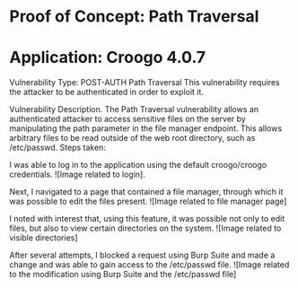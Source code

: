 # Proof of Concept: Path Traversal

# Application: Croogo 4.0.7

Vulnerability Type: POST-AUTH Path Traversal This vulnerability requires the attacker to be authenticated in order to exploit it.

Vulnerability Description. The Path Traversal vulnerability allows an authenticated attacker to access sensitive files on the server by manipulating the path parameter in the file manager endpoint. This allows arbitrary files to be read outside of the web root directory, such as /etc/passwd. Steps taken:

I was able to log in to the application using the default croogo/croogo credentials. ![Image related to login].

Next, I navigated to a page that contained a file manager, through which it was possible to edit the files present. ![Image related to file manager page]

I noted with interest that, using this feature, it was possible not only to edit files, but also to view certain directories on the system. ![Image related to visible directories]

After several attempts, I blocked a request using Burp Suite and made a change and was able to gain access to the /etc/passwd file. ![Image related to the modification using Burp Suite and the /etc/passwd file]

